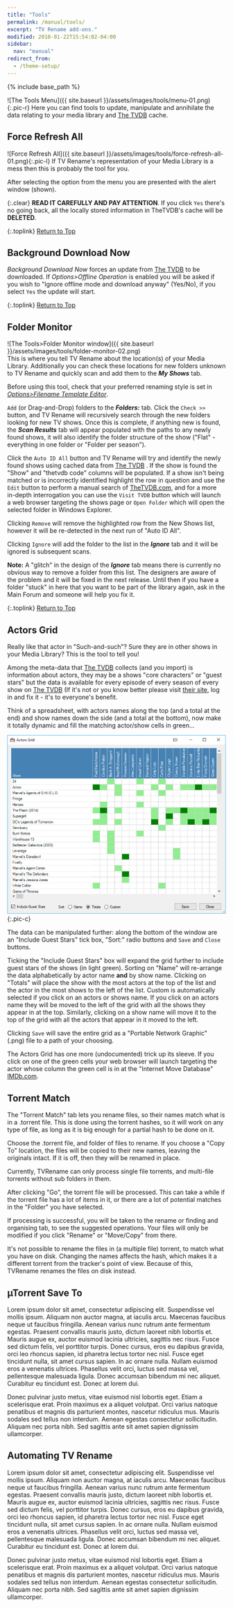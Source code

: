 ```yaml
---
title: "Tools"
permalink: /manual/tools/
excerpt: "TV Rename add-ons."
modified: 2018-01-22T15:54:02-04:00
sidebar:
  nav: "manual"
redirect_from:
  - /theme-setup/
---
```


{% include base_path %}

![The Tools Menu]({{ site.baseurl }}/assets/images/tools/menu-01.png){:.pic-r}
Here you can find tools to update, manipulate and annihilate the data relating to your media library and [The TVDB](http://thetvdb.com "Visit TheTVDB.com") cache.

## Force Refresh All

![Force Refresh All]({{ site.baseurl }}/assets/images/tools/force-refresh-all-01.png){:.pic-l}
If TV&nbsp;Rename's representation of your Media Library is a mess then this is probably the tool for you.

After selecting the option from the menu you are presented with the alert window (shown).

{:.clear}
**READ IT CAREFULLY AND PAY ATTENTION**. If you click `Yes` there's no going back, all the locally stored information in TheTVDB's cache will be **DELETED**.

{:.toplink}
[Return to Top]()

## Background Download Now

*Background Download Now* forces an update from [The TVDB](http://thetvdb.com "Visit TheTVDB.com") to be downloaded. If *Options>Offline Operation* is enabled you will be asked if you wish to "Ignore offline mode and download anyway" (Yes/No), if you select `Yes` the update will start.

{:.toplink}
[Return to Top]()

## Folder Monitor

![The Tools>Folder Monitor window]({{ site.baseurl }}/assets/images/tools/folder-monitor-02.png)<br />
This is where you tell TV&nbsp;Rename about the location(s) of your Media Library. Additionally you can check these locations for new folders unknown to TV&nbsp;Rename and quickly scan and add them to the ***My Shows*** tab.

Before using this tool, check that your preferred renaming style is set in [*Options>Filename Template Editor*](options#filename-template-editor "Visit Options>Filename Template Editor").

`Add` (or Drag-and-Drop) folders to the ***Folders:*** tab. Click the `Check >>` button, and TV&nbsp;Rename will recursively search through the new folders looking for new TV shows. Once this is complete, if anything new is found, the ***Scan Results*** tab will appear populated with the paths to any newly found shows, it will also identify the folder structure of the show ("Flat" - everything in one folder or "Folder per season").

Click the `Auto ID All` button and TV&nbsp;Rename will try and identify the newly found shows using cached data from [The TVDB](http://thetvdb.com "Visit TheTVDB.com") . If the show is found the "Show" and "thetvdb code" columns will be populated. If a show isn't being matched or is incorrectly identified highlight the row in question and use the `Edit` button to perform a manual search of [TheTVDB.com](http://thetvdb.com "Visit TheTVDB.com"), and for a more in-depth interrogation you can use the `Visit TVDB` button which will launch a web browser targeting the shows page or `Open Folder` which will open the selected folder in Windows Explorer.

Clicking `Remove` will remove the highlighted row from the New Shows list, however it will be re-detected in the next run of "Auto ID All".

Clicking `Ignore` will add the folder to the list in the ***Ignore*** tab and it will be ignored is subsequent scans.

**Note:** A "glitch" in the design of the ***Ignore*** tab means there is currently no obvious way to remove a folder from this list. The designers are aware of the problem and it will be fixed in the next release. Until then if you have a folder "stuck" in here that you want to be part of the library again, ask in the Main Forum and someone will help you fix it. 

{:.toplink}
[Return to Top]()

## Actors Grid
Really like that actor in "Such-and-such"? Sure they are in other shows in your Media Library? This is the tool to tell you!

Among the meta-data that [The TVDB](http://thetvdb.com "Visit TheTVDB.com") collects (and you import) is information about actors, they may be a shows "core characters" or "guest stars" but the data is available for every episode of every season of every show on [The TVDB](http://thetvdb.com "Visit TheTVDB.com") (If it's not or you know better please visit [their site](http://thetvdb.com "Visit TheTVDB.com"), log in and fix it - it's to everyone's benefit.

Think of a spreadsheet, with actors names along the top (and a total at the end) and show names down the side (and a total at the bottom), now make it totally dynamic and fill the matching actor/show cells in green...

![The Actors Grid](/assets/images/tools/actors-grid-01.png){:.pic-c}

The data can be manipulated further: along the bottom of the window are an "Include Guest Stars" tick box, "Sort:" radio buttons and `Save` and `Close` buttons.

Ticking the "Include Guest Stars" box will expand the grid further to include guest stars of the shows (in light green). Sorting on "Name" will re-arrange the data alphabetically by actor name **and** by show name. 
Clicking on "Totals" will place the show with the most actors at the top of the list and the actor in the most shows to the left of the list. 
Custom is automatically selected if you click on an actors or shows name. 
If you click on an actors name they will be moved to the left of the grid with all the shows they appear in at the top. 
Similarly, clicking on a show name will move it to the top of the grid with all the actors that appear in it moved to the left.

Clicking `Save` will save the entire grid as a "Portable Network Graphic" (.png) file to a path of your choosing.

The Actors Grid has one more (undocumented) trick up its sleeve. If you click on one of the green cells your web browser will launch targeting the actor whose column the green cell is in at the "Internet Move Database" [IMDb.com](http://www.imdb.com "Visit IMDb").

## Torrent Match

The "Torrent Match" tab lets you rename files, so their names match what is in a .torrent file. This is done using the torrent hashes, so it will work on any type of file, as long as it is big enough for a partial hash to be done on it.

Choose the .torrent file, and folder of files to rename. If you choose a "Copy To" location, the files will be copied to their new names, leaving the originals intact. If it is off, then they will be renamed in place. 

Currently, TVRename can only process single file torrents, and multi-file torrents without sub folders in them.

After clicking "Go", the torrent file will be processed. This can take a while if the torrent file has a lot of items in it, or there are a lot of potential matches in the "Folder" you have selected.

If processing is successful, you will be taken to the rename or finding and organising tab, to see the suggested operations. Your files will only be modified if you click "Rename" or "Move/Copy" from there.

It's not possible to rename the files in (a multiple file) torrent, to match what you have on disk. Changing the names affects the hash, which makes it a different torrent from the tracker's point of view. Because of this, TVRename renames the files on disk instead.

## µTorrent Save To

Lorem ipsum dolor sit amet, consectetur adipiscing elit. Suspendisse vel mollis ipsum. Aliquam non auctor magna, at iaculis arcu. Maecenas faucibus neque ut faucibus fringilla. Aenean varius nunc rutrum ante fermentum egestas. Praesent convallis mauris justo, dictum laoreet nibh lobortis et. Mauris augue ex, auctor euismod lacinia ultricies, sagittis nec risus. Fusce sed dictum felis, vel porttitor turpis. Donec cursus, eros eu dapibus gravida, orci leo rhoncus sapien, id pharetra lectus tortor nec nisl. Fusce eget tincidunt nulla, sit amet cursus sapien. In ac ornare nulla. Nullam euismod eros a venenatis ultrices. Phasellus velit orci, luctus sed massa vel, pellentesque malesuada ligula. Donec accumsan bibendum mi nec aliquet. Curabitur eu tincidunt est. Donec at lorem dui.

Donec pulvinar justo metus, vitae euismod nisl lobortis eget. Etiam a scelerisque erat. Proin maximus ex a aliquet volutpat. Orci varius natoque penatibus et magnis dis parturient montes, nascetur ridiculus mus. Mauris sodales sed tellus non interdum. Aenean egestas consectetur sollicitudin. Aliquam nec porta nibh. Sed sagittis ante sit amet sapien dignissim ullamcorper.

## Automating TV Rename
Lorem ipsum dolor sit amet, consectetur adipiscing elit. Suspendisse vel mollis ipsum. Aliquam non auctor magna, at iaculis arcu. Maecenas faucibus neque ut faucibus fringilla. Aenean varius nunc rutrum ante fermentum egestas. Praesent convallis mauris justo, dictum laoreet nibh lobortis et. Mauris augue ex, auctor euismod lacinia ultricies, sagittis nec risus. Fusce sed dictum felis, vel porttitor turpis. Donec cursus, eros eu dapibus gravida, orci leo rhoncus sapien, id pharetra lectus tortor nec nisl. Fusce eget tincidunt nulla, sit amet cursus sapien. In ac ornare nulla. Nullam euismod eros a venenatis ultrices. Phasellus velit orci, luctus sed massa vel, pellentesque malesuada ligula. Donec accumsan bibendum mi nec aliquet. Curabitur eu tincidunt est. Donec at lorem dui.

Donec pulvinar justo metus, vitae euismod nisl lobortis eget. Etiam a scelerisque erat. Proin maximus ex a aliquet volutpat. Orci varius natoque penatibus et magnis dis parturient montes, nascetur ridiculus mus. Mauris sodales sed tellus non interdum. Aenean egestas consectetur sollicitudin. Aliquam nec porta nibh. Sed sagittis ante sit amet sapien dignissim ullamcorper.

